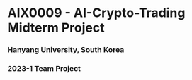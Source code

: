 # AIX0009 - AI-Crypto-Trading Midterm Project


### Hanyang University, South Korea
### 2023-1 Team Project
